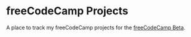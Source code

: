 # freeCodeCamp Projects

A place to track my freeCodeCamp projects for the
[freeCodeCamp Beta](https://beta.freecodecamp.org).